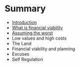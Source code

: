 # Summary

* [Introduction](README.md)
* [What is financial viability](chapter1.md)
* [Assuming the worst](assuming_the_worst.md)
* Low values and high costs
* The Land
* Financial viability and planning
* Excuses
* Self Regulation

